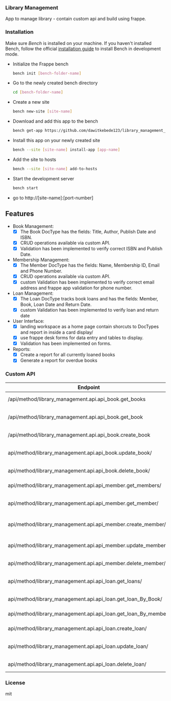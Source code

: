 ### Library Management

App to manage library - contain custom api and build using frappe.

### Installation

Make sure *Bench* is installed on your machine. If you haven't installed Bench, follow the official [installation guide](https://frappeframework.com/docs/user/en/installation) to install Bench in development mode.

- Initialize the Frappe bench

  ```bash
  bench init [bench-folder-name]
  ```

- Go to the newly created bench directory

  ```bash
  cd [bench-folder-name]
  ```

- Create a new site

  ```bash
  bench new-site [site-name]
  ```

- Download and add this app to the bench

  ```bash
  bench get-app https://github.com/dawitkebede123/library_management_system
  ```

- Install this app on your newly created site

  ```bash
  bench --site [site-name] install-app [app-name]
  ```

- Add the site to hosts

  ```bash
  bench --site [site-name] add-to-hosts
  ```

- Start the development server
  
  ```bash
  bench start
  ```
- go to http://[site-name]:[port-number]

## Features

- Book Management:
  - [x] The Book DocType has the fields: Title, Author, Publish Date and ISBN.
  - [x] CRUD operations available via custom API.
  - [x] Validation has been implemented to verify correct ISBN and Publish Date.
- Membership Management:
  - [x] The Member DocType has the fields: Name, Membership ID, Email and Phone     Number.
  - [x] CRUD operations available via custom API.
  - [x] custom Validation has been implemented to verify correct email address and frappe app validation for phone number.
- Loan Management:
  - [x] The Loan DocType tracks book loans and has the fields: Member, Book, Loan Date and Return Date.
  - [x] custom Validation has been implemented to verify loan and return date
- User Interface:
  - [x] landing workspace as a home page contain shorcuts to DocTypes and report in inside a card display/
  - [x] use frappe desk forms for data entry and tables to display.
  - [x] Validation has been implemented on forms.
- Reports:
  - [x] Create a report for all currently loaned books
  - [x] Generate a report for overdue books

### Custom API 
| Endpoint | Purpose |
|------|-----------|
| /api/method/library_management.api.api_book.get_books | return all members. |
| /api/method/library_management.api.api_book.get_book | return a single book. |
| /api/method/library_management.api.api_book.create_book | create new book |
| api/method/library_management.api.api_book.update_book/ | update book record |
| api/method/library_management.api.api_book.delete_book/ | delete book |
| api/method/library_management.api.api_member.get_members/ |  return all members |
| api/method/library_management.api.api_member.get_member/  | return a single member |
| api/method/library_management.api.api_member.create_member/ | create new member |
| api/method/library_management.api.api_member.update_member/ | update member record |
| api/method/library_management.api.api_member.delete_member/ | delete member |
| api/method/library_management.api.api_loan.get_loans/  | return all loan records |
| api/method/library_management.api.api_loan.get_loan_By_Book/  | return a loan |record of book 
| api/method/library_management.api.api_loan.get_loan_By_member/ |  return a loan |record of a member 
| api/method/library_management.api.api_loan.create_loan/ | create new loan |
| api/method/library_management.api.api_loan.update_loan/ | update loan record |
| api/method/library_management.api.api_loan.delete_loan/ | delete loan |
### License

mit
